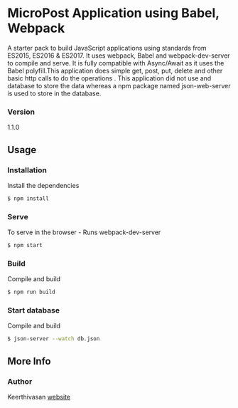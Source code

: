 # MicroPost Application using Babel, Webpack 

A starter pack to build JavaScript applications using standards from ES2015, ES2016 & ES2017. It uses webpack, Babel and webpack-dev-server to compile and serve. It is fully compatible with Async/Await as it uses the Babel polyfill.This application does simple get, post, put, delete and other basic http calls to do the operations . This application did not use and database to store the data whereas a npm package named json-web-server is used to store in the database.

### Version
1.1.0

## Usage

### Installation

Install the dependencies

```sh
$ npm install
```

### Serve
To serve in the browser  - Runs webpack-dev-server

```sh
$ npm start
```

### Build
Compile and build

```sh
$ npm run build
```
### Start database
Compile and build

```sh
$ json-server --watch db.json
```

## More Info

### Author

Keerthivasan
[website](keerthivasan123.github.io)

